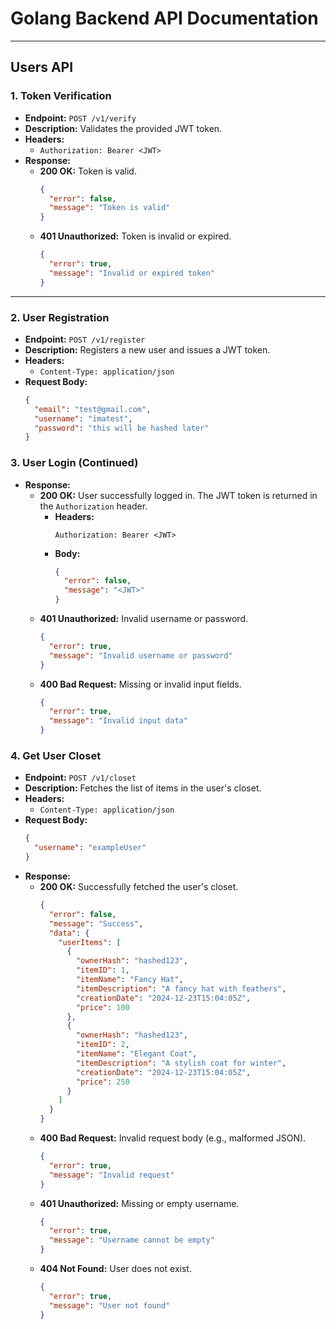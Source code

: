 # Golang Backend API Documentation

---

## Users API

### 1. Token Verification
- **Endpoint:** `POST /v1/verify`
- **Description:** Validates the provided JWT token.
- **Headers:**  
  - `Authorization: Bearer <JWT>`  
- **Response:**
  - **200 OK:** Token is valid.
    ```json
    {
      "error": false,
      "message": "Token is valid"
    }
    ```
  - **401 Unauthorized:** Token is invalid or expired.
    ```json
    {
      "error": true,
      "message": "Invalid or expired token"
    }
    ```

---

### 2. User Registration
- **Endpoint:** `POST /v1/register`
- **Description:** Registers a new user and issues a JWT token.
- **Headers:**  
  - `Content-Type: application/json`  
- **Request Body:**
  ```json
  {
    "email": "test@gmail.com",
    "username": "imatest",
    "password": "this will be hashed later"
  }

### 3. User Login (Continued)
- **Response:**
  - **200 OK:** User successfully logged in. The JWT token is returned in the `Authorization` header.
    - **Headers:**
      ```
      Authorization: Bearer <JWT>
      ```
    - **Body:**
      ```json
      {
        "error": false,
        "message": "<JWT>"
      }
      ```
  - **401 Unauthorized:** Invalid username or password.
    ```json
    {
      "error": true,
      "message": "Invalid username or password"
    }
    ```
  - **400 Bad Request:** Missing or invalid input fields.
    ```json
    {
      "error": true,
      "message": "Invalid input data"
    }
    ```
### 4. Get User Closet
- **Endpoint:** `POST /v1/closet`
- **Description:** Fetches the list of items in the user's closet.
- **Headers:**  
  - `Content-Type: application/json`  
- **Request Body:**
  ```json
  {
    "username": "exampleUser"
  }
  ```
- **Response:**
  - **200 OK:** Successfully fetched the user's closet.
    ```json
    {
      "error": false,
      "message": "Success",
      "data": {
        "userItems": [
          {
            "ownerHash": "hashed123",
            "itemID": 1,
            "itemName": "Fancy Hat",
            "itemDescription": "A fancy hat with feathers",
            "creationDate": "2024-12-23T15:04:05Z",
            "price": 100
          },
          {
            "ownerHash": "hashed123",
            "itemID": 2,
            "itemName": "Elegant Coat",
            "itemDescription": "A stylish coat for winter",
            "creationDate": "2024-12-23T15:04:05Z",
            "price": 250
          }
        ]
      }
    }
    ```
  - **400 Bad Request:** Invalid request body (e.g., malformed JSON).
    ```json
    {
      "error": true,
      "message": "Invalid request"
    }
    ```
  - **401 Unauthorized:** Missing or empty username.
    ```json
    {
      "error": true,
      "message": "Username cannot be empty"
    }
    ```
  - **404 Not Found:** User does not exist.
    ```json
    {
      "error": true,
      "message": "User not found"
    }
    ```
```